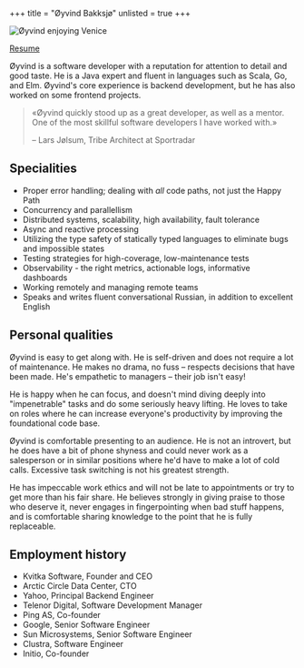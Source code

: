 +++
title = "Øyvind Bakksjø"
unlisted = true
+++

![Øyvind enjoying Venice](/static/images/bakksjo.jpg)

[Resume](/static/bakksjo-resume.pdf)

Øyvind is a software developer with a reputation for attention to
detail and good taste. He is a Java expert and fluent in languages
such as Scala, Go, and Elm. Øyvind's core experience is backend
development, but he has also worked on some frontend projects.

> «Øyvind quickly stood up as a great developer, as well as a mentor.  
> One of the most skillful software developers I have worked with.»
>
> – Lars Jølsum, Tribe Architect at Sportradar

## Specialities

- Proper error handling; dealing with *all* code paths, not just the Happy Path
- Concurrency and parallellism
- Distributed systems, scalability, high availability, fault tolerance
- Async and reactive processing
- Utilizing the type safety of statically typed languages to eliminate bugs and impossible states
- Testing strategies for high-coverage, low-maintenance tests
- Observability - the right metrics, actionable logs, informative dashboards
- Working remotely and managing remote teams
- Speaks and writes fluent conversational Russian, in addition to excellent English

## Personal qualities

Øyvind is easy to get along with. He is self-driven and does not
require a lot of maintenance. He makes no drama, no fuss – respects
decisions that have been made. He's empathetic to managers – their job
isn't easy!

He is happy when he can focus, and doesn't mind diving deeply into
"impenetrable" tasks and do some seriously heavy lifting. He loves to
take on roles where he can increase everyone's productivity by
improving the foundational code base.

Øyvind is comfortable presenting to an audience. He is not an
introvert, but he does have a bit of phone shyness and could never
work as a salesperson or in similar positions where he'd have to make
a lot of cold calls. Excessive task switching is not his greatest
strength.

He has impeccable work ethics and will not be late to appointments or
try to get more than his fair share. He believes strongly in giving
praise to those who deserve it, never engages in fingerpointing when
bad stuff happens, and is comfortable sharing knowledge to the point
that he is fully replaceable.

## Employment history
- Kvitka Software, Founder and CEO
- Arctic Circle Data Center, CTO
- Yahoo, Principal Backend Engineer
- Telenor Digital, Software Development Manager
- Ping AS, Co-founder
- Google, Senior Software Engineer
- Sun Microsystems, Senior Software Engineer
- Clustra, Software Engineer
- Initio, Co-founder

